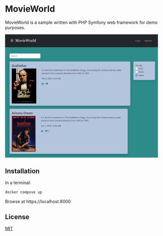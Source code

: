 # MovieWorld

MovieWorld is a sample written with PHP Symfony web framework for demo purposes.

![alt text](screenshot.PNG)

## Installation

In a terminal: 

```bash
docker compose up
```
Browse at https://localhost:8000
## License

[MIT](https://choosealicense.com/licenses/mit/)
